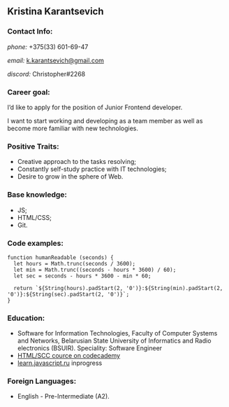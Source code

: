 ## Kristina Karantsevich

### Contact Info: 
*phone:* +375(33) 601-69-47

*email:* k.karantsevich@gmail.com

*discord:* Christopher#2268


### Career goal:
I’d like to apply for the position of Junior Frontend developer.

I want to start working and developing as a team member as well as become more familiar with new technologies.

### Positive Traits:
+ Creative approach to the tasks resolving;
+ Constantly self-study practice with IT technologies;
+ Desire to grow in the sphere of Web.

### Base knowledge: 
+ JS; 
+ HTML/CSS;
+ Git.

### Code examples:
```
function humanReadable (seconds) {
  let hours = Math.trunc(seconds / 3600);
  let min = Math.trunc((seconds - hours * 3600) / 60);
  let sec = seconds - hours * 3600 - min * 60;
   
  return `${String(hours).padStart(2, '0')}:${String(min).padStart(2, '0')}:${String(sec).padStart(2, '0')}`;
}
```

### Education: 
+ Software for Information Technologies, Faculty of Computer Systems and Networks, Belarusian State University of Informatics and Radio electronics (BSUIR). Speciality: Software Engineer
+ [HTML/SCC cource on codecademy](https://www.codecademy.com/profiles/Christopher-0118)
+ [learn.javascript.ru](https://learn.javascript.ru/) inprogress

### Foreign Languages: 
+ English - Pre-Intermediate (A2).